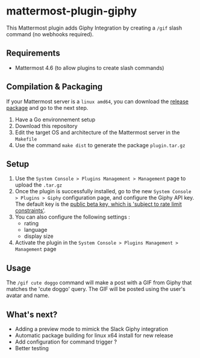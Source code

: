 # mattermost-plugin-giphy
This Mattermost plugin adds Giphy Integration by creating a `/gif` slash command (no webhooks required).

## Requirements
- Mattermost 4.6 (to allow plugins to create slash commands) 

## Compilation & Packaging
If your Mattermost server is a `linux amd64`, you can download the [release package](https://github.com/moussetc/mattermost-plugin-giphy/releases) and go to the next step. 
1. Have a Go environnement setup
2. Download this repository
3. Edit the target OS and architecture of the Mattermost server in the `Makefile`
4. Use the command `make dist` to generate the package `plugin.tar.gz`

## Setup
1. Use the `System Console > Plugins Management > Management` page to upload the `.tar.gz`
2. Once the plugin is successfully installed, go to the new `System Console > Plugins > Giphy` configuration page, and  configure the Giphy API key. The default key is the [public beta key, which is 'subject to rate limit constraints'](https://developers.giphy.com/docs/).
4. You can also configure the following settings :
    - rating
    - language
    - display size
4. Activate the plugin in the `System Console > Plugins Management > Management` page

## Usage
The `/gif cute doggo` command will make a post with a GIF from Giphy that matches the 'cute doggo' query. The GIF will be posted using the user's avatar and name.

## What's next?
- Adding a preview mode to mimick the Slack Giphy integration
- Automatic package building for linux x64 install for new release
- Add configuration for command trigger ?
- Better testing
